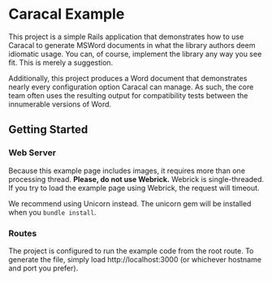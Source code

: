 # Caracal Example

This project is a simple Rails application that demonstrates how to
use Caracal to generate MSWord documents in what the library authors
deem idiomatic usage.  You can, of course, implement the library any
way you see fit.  This is merely a suggestion.

Additionally, this project produces a Word document that demonstrates
nearly every configuration option Caracal can manage. As such, the core
team often uses the resulting output for compatibility tests between
the innumerable versions of Word.


## Getting Started

### Web Server

Because this example page includes images, it requires more than one
processing thread. **Please, do not use Webrick.**  Webrick is
single-threaded.  If you try to load the example page using Webrick,
the request will timeout.

We recommend using Unicorn instead.  The unicorn gem will be installed
when you `bundle install`.


### Routes

The project is configured to run the example code from the root route.
To generate the file, simply load http://localhost:3000 (or whichever
hostname and port you prefer).

